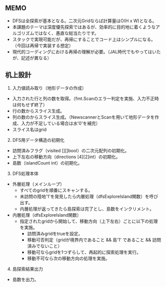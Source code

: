 ## MEMO

- DFSは全探索が基本となる。二次元Gridならば計算量はO(H x W)となる。
- 本課題のテーマは深度優先探索ではあるが、効率的に目的地に着くようなアルゴリズムではなく、愚直な総当たりです。
- スタックで実現可能だが、再帰にすることでコード上はシンプルになる。（今回は再帰で実装する想定）
- 現代的コーディングにおける再帰の理解が必要。（JAL時代でもやってはいたが、記述が異なる）

## 机上設計

1. 入力値読み取り（地形データの作成）

- 入力された行と列の数を取得。（fmt.Scanのエラー判定を実施、入力不正時は何もせず終了）
- 行の数からスライス生成。
- 列の数のからスライス生成。（NewscannerとScanを用いて地形データを作成、入力が不足している場合は水'0'を補完）
- スライス名はgrid

2. DFS用データ構造の初期化

- 訪問済みフラグ（visited [][]bool）の二次元配列の初期化。
- 上下左右の移動方向（directions [4][2]int）の初期化。
- 島数（islandCount int）の初期化。

3. DFS処理本体

- 外層処理（メインループ）
  - すべてのgridを順番にスキャンする。
  - 未訪問の陸地'1'を発見したら内層処理（dfsExploreIsland関数）を呼び出す。
  - 内層処理が返ってきたら島探索は完了とし、島数をインクリメント。
- 内層処理（dfsExploreIsland関数）
  - 指定されたgridから開始して、移動方向（上下左右）ごとに以下の処理を実施。
    - 訪問済みgridをtrueを設定。
    - 移動可否判定（gridが境界内であること && 島'1' であること && 訪問済みでないこと）
    - 移動可ならgridを1つずらして、再起的に探索処理を実行。
    - 移動不可なら次の移動方向の処理を実施。

4. 島探索結果出力

- 島数を出力。
